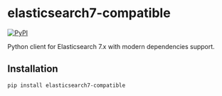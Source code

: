 # elasticsearch7-compatible

[![PyPI](https://img.shields.io/pypi/v/elasticsearch7-compatible)](https://pypi.org/project/elasticsearch7-compatible)

Python client for Elasticsearch 7.x with modern dependencies support.

## Installation

```bash
pip install elasticsearch7-compatible
```